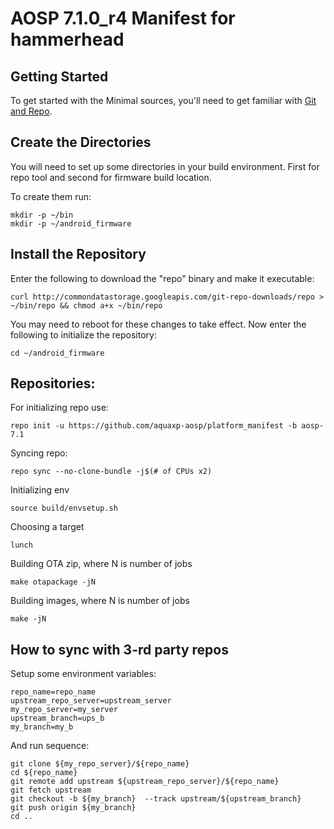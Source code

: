 # AOSP 7.1.0_r4 Manifest for hammerhead

Getting Started
---------------
To get started with the Minimal sources, you'll need to get
familiar with [Git and Repo](http://source.android.com/source/version-control.html).

Create the Directories
----------------------

You will need to set up some directories in your build environment.
First for repo tool and second for firmware build location.

To create them run:
```
mkdir -p ~/bin
mkdir -p ~/android_firmware
```

Install the Repository
----------------------

Enter the following to download the "repo" binary and make it executable:
```
curl http://commondatastorage.googleapis.com/git-repo-downloads/repo > ~/bin/repo && chmod a+x ~/bin/repo
```

You may need to reboot for these changes to take effect.
Now enter the following to initialize the repository:
```
cd ~/android_firmware
```

Repositories:
---------------

For initializing repo use:
```
repo init -u https://github.com/aquaxp-aosp/platform_manifest -b aosp-7.1
```

Syncing repo:
```
repo sync --no-clone-bundle -j$(# of CPUs x2)
```

Initializing env
```
source build/envsetup.sh
```

Choosing a target
```
lunch
```

Building OTA zip, where N is number of jobs
```
make otapackage -jN
```

Building images, where N is number of jobs
```
make -jN
```

How to sync with 3-rd party repos
------------------------------------

Setup some environment variables:
```
repo_name=repo_name
upstream_repo_server=upstream_server
my_repo_server=my_server
upstream_branch=ups_b
my_branch=my_b
```

And run sequence:
```
git clone ${my_repo_server}/${repo_name}
cd ${repo_name}
git remote add upstream ${upstream_repo_server}/${repo_name}
git fetch upstream
git checkout -b ${my_branch}  --track upstream/${upstream_branch}
git push origin ${my_branch}
cd ..
```
